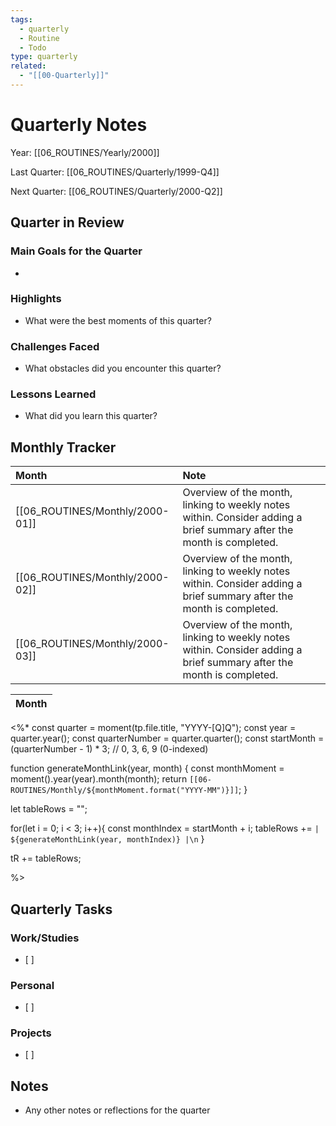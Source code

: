 ```yaml
---
tags:
  - quarterly
  - Routine
  - Todo
type: quarterly
related:
  - "[[00-Quarterly]]"
---
```

# Quarterly Notes

Year: [[06_ROUTINES/Yearly/2000]]

Last Quarter: [[06_ROUTINES/Quarterly/1999-Q4]]

Next Quarter: [[06_ROUTINES/Quarterly/2000-Q2]]

## Quarter in Review

### Main Goals for the Quarter

*   

### Highlights

*   What were the best moments of this quarter?

### Challenges Faced

*   What obstacles did you encounter this quarter?

### Lessons Learned

*   What did you learn this quarter?

## Monthly Tracker

| Month                           | Note                                                                                                                 |
| :------------------------------ | :------------------------------------------------------------------------------------------------------------------- |
| [[06_ROUTINES/Monthly/2000-01]] | Overview of the month, linking to weekly notes within. Consider adding a brief summary after the month is completed. |
| [[06_ROUTINES/Monthly/2000-02]] | Overview of the month, linking to weekly notes within. Consider adding a brief summary after the month is completed. |
| [[06_ROUTINES/Monthly/2000-03]] | Overview of the month, linking to weekly notes within. Consider adding a brief summary after the month is completed. |

| Month                                     |
| :---------------------------------------- |
<%*
const quarter = moment(tp.file.title, "YYYY-[Q]Q");
const year = quarter.year();
const quarterNumber = quarter.quarter();
const startMonth = (quarterNumber - 1) * 3; // 0, 3, 6, 9 (0-indexed)

function generateMonthLink(year, month) {
  const monthMoment = moment().year(year).month(month);
  return `[[06-ROUTINES/Monthly/${monthMoment.format("YYYY-MM")}]]`;
}

let tableRows = "";

for(let i = 0; i < 3; i++){
  const monthIndex = startMonth + i;
  tableRows += `| ${generateMonthLink(year, monthIndex)} |\n`
}

tR += tableRows;

%>
## Quarterly Tasks

### Work/Studies

- [ ] 

### Personal

- [ ] 

### Projects

- [ ] 

## Notes

*   Any other notes or reflections for the quarter